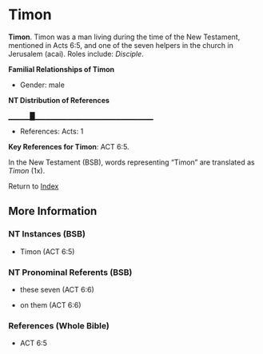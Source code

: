# Timon
**Timon**. 
Timon was a man living during the time of the New Testament, mentioned in Acts 6:5, and one of the seven helpers in the church in Jerusalem (acai). 
Roles include: 
_Disciple_. 




**Familial Relationships of Timon**


* Gender: male


**NT Distribution of References**

▁▁▁▁█▁▁▁▁▁▁▁▁▁▁▁▁▁▁▁▁▁▁▁▁▁▁
* References: Acts: 1



**Key References for Timon**: 
ACT 6:5. 




In the New Testament (BSB), words representing “Timon” are translated as 
*Timon* (1x). 


Return to [Index](00-Index.md)

## More Information

### NT Instances (BSB)

* Timon (ACT 6:5)



### NT Pronominal Referents (BSB)

* these seven (ACT 6:6)

* on them (ACT 6:6)



### References (Whole Bible)

* ACT 6:5



